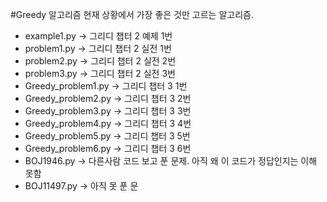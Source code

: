 #Greedy 알고리즘
현재 상황에서 가장 좋은 것만 고르는 알고리즘.

* example1.py -> 그리디 챕터 2 예제 1번
* problem1.py -> 그리디 챕터 2 실전 1번
* problem2.py -> 그리디 챕터 2 실전 2번 
* problem3.py -> 그리디 챕터 2 실전 3번
* Greedy_problem1.py -> 그리디 챕터 3 1번
* Greedy_problem2.py -> 그리디 챕터 3 2번
* Greedy_problem3.py -> 그리디 챕터 3 3번
* Greedy_problem4.py -> 그리디 챕터 3 4번
* Greedy_problem5.py -> 그리디 챕터 3 5번
* Greedy_problem6.py -> 그리디 챕터 3 6번
* BOJ1946.py -> 다른사람 코드 보고 푼 문제. 아직 왜 이 코드가 정답인지는 이해 못함
* BOJ11497.py -> 아직 못 푼 문